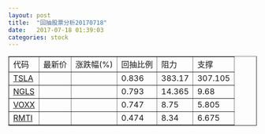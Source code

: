 ```yaml
---
layout: post
title:  "回抽股票分析20170718"
date:   2017-07-18 01:39:03
categories: stock
---
```

<script type="text/javascript">
var stockList = []
stockList.push('gb_tsla');
stockList.push('gb_ngls');
stockList.push('gb_voxx');
stockList.push('gb_rmti');
</script>
<table border="1">
 <tr>
 <td>代码</td>
 <td>最新价</td>
 <td>涨跌幅(%)</td>
 <td>回抽比例</td>
 <td>阻力</td>
 <td>支撑</td>
</tr>
  <tr id="tsla">
  <td><a href="http://stock.finance.sina.com.cn/usstock/quotes/TSLA.html" target="_blank">TSLA</a></td><td></td><td></td><td>0.836</td><td>383.17</td><td>307.105</td></tr>
  <tr id="ngls">
  <td><a href="http://stock.finance.sina.com.cn/usstock/quotes/NGLS.html" target="_blank">NGLS</a></td><td></td><td></td><td>0.793</td><td>14.365</td><td>9.68</td></tr>
  <tr id="voxx">
  <td><a href="http://stock.finance.sina.com.cn/usstock/quotes/VOXX.html" target="_blank">VOXX</a></td><td></td><td></td><td>0.747</td><td>8.75</td><td>5.805</td></tr>
  <tr id="rmti">
  <td><a href="http://stock.finance.sina.com.cn/usstock/quotes/RMTI.html" target="_blank">RMTI</a></td><td></td><td></td><td>0.474</td><td>8.34</td><td>6.675</td></tr>
</table>
